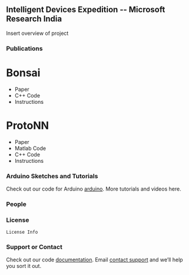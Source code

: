 ## Intelligent Devices Expedition -- Microsoft Research India

Insert overview of project

### Publications


# Bonsai
- Paper
- C++ Code
- Instructions

# ProtoNN
- Paper
- Matlab Code
- C++ Code
- Instructions

### Arduino Sketches and Tutorials

Check out our code for Arduino [arduino](http://?).
More tutorials and videos here.

### People


### License

```mardown
License Info
```

### Support or Contact

Check out our code [documentation](http://doxy-output?).
Email [contact support](mailto:harshasi@microsoft.com) and we’ll help you sort it out.
